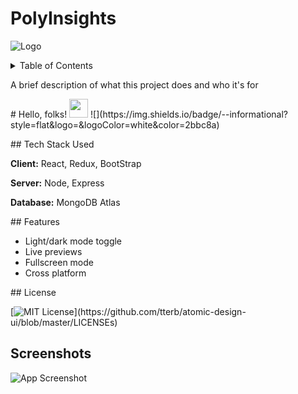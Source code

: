 # PolyInsights


![Logo](https://dev-to-uploads.s3.amazonaws.com/uploads/articles/th5xamgrr6se0x5ro4g6.png)


<!-- TABLE OF CONTENTS -->
<details>
  <summary>Table of Contents</summary>
  <ol>
    <li>
      <a href="#about-the-project">About The Project</a>
      <ul>
        <li><a href="#built-with">Built With</a></li>
      </ul>
    </li>
   <!-- <li>
      <a href="#getting-started">Getting Started</a>
      <ul>
        <li><a href="#prerequisites">Prerequisites</a></li>
        <li><a href="#installation">Installation</a></li>
      </ul>
    </li>
    <li><a href="#usage">Usage</a></li>
    <li><a href="#roadmap">Roadmap</a></li>
    <li><a href="#contributing">Contributing</a></li>-->
    <li><a href="#license">License</a></li>
    <li><a href="#contact">Contact</a></li>
<!--     <li><a href="#acknowledgments">Acknowledgments</a></li> -->
  </ol>
</details>

<p id="about-the-project">A brief description of what this project does and who it's for</p>
# Hello, folks! <img src="https://raw.githubusercontent.com/MartinHeinz/MartinHeinz/master/wave.gif" width="30px">
![](https://img.shields.io/badge/<TechStack>-<MERN>-informational?style=flat&logo=<react>&logoColor=white&color=2bbc8a)


<p id="built-with"></>
## Tech Stack Used

**Client:** React, Redux, BootStrap

**Server:** Node, Express

**Database:** MongoDB Atlas

<p id="features"></p>
## Features

- Light/dark mode toggle
- Live previews
- Fullscreen mode
- Cross platform
  
<p id="license"></>
## License

[![MIT License](https://img.shields.io/apm/l/atomic-design-ui.svg?)](https://github.com/tterb/atomic-design-ui/blob/master/LICENSEs)



## Screenshots

![App Screenshot](https://via.placeholder.com/468x300?text=App+Screenshot+Here)

